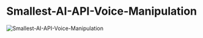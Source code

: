 # Smallest-AI-API-Voice-Manipulation
![Smallest-AI-API-Voice-Manipulation](https://socialify.git.ci/skr006/Smallest-AI-API-Voice-Manipulation/image?custom_description=A+simple+tool+that+turns+text+into+clear+audio+using+the+Smallest+AI+Waves+API.+It+offers+adjustable+voice+and+sound+options%2C+safe+API+access%2C+and+creates+WAV+files.+Perfect+for+developers+adding+speech+to+apps+or+testing+voice+features.+Easy+to+set+up+and+use%2C+it+streamlines+text-to-speech+integration.+Great+for+projects+needing+quick%2C+reliable+audio+output.&description=1&font=Source+Code+Pro&language=1&name=1&pattern=Charlie+Brown&theme=Auto)
